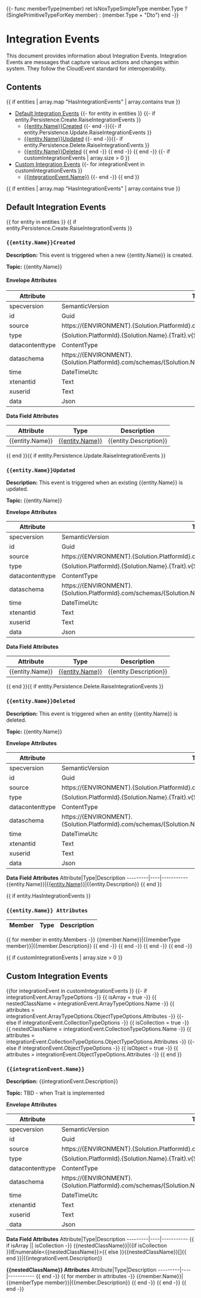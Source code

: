 ﻿{{- func memberType(member)
   ret IsNoxTypeSimpleType member.Type ? (SinglePrimitiveTypeForKey member) : (member.Type + "Dto")
end -}}﻿
# Integration Events

This document provides information about Integration Events. Integration Events are messages that capture various actions and changes within system. They follow the CloudEvent standard for interoperability.

## Contents
{{ if entities | array.map "HasIntegrationEvents" | array.contains true }}
- [Default Integration Events](#default-integration-events)
{{- for entity in entities }}
{{- if entity.Persistence.Create.RaiseIntegrationEvents }}
    - [{{entity.Name}}Created](#{{entity.Name}}Created)
{{- end -}}{{- if entity.Persistence.Update.RaiseIntegrationEvents }}
    - [{{entity.Name}}Updated](#{{entity.Name}}Updated)
{{- end -}}{{- if entity.Persistence.Delete.RaiseIntegrationEvents }}
    - [{{entity.Name}}Deleted](#{{entity.Name}}Deleted)
{{ end -}}
{{ end -}}
{{ end -}}
{{- if customIntegrationEvents | array.size > 0 }}
- [Custom Integration Events](#custom-integration-events)
{{- for integrationEvent in customIntegrationEvents }}
    - [{{integrationEvent.Name}}](#{{integrationEvent.Name}})
{{- end -}}
{{ end }}

{{ if entities | array.map "HasIntegrationEvents" | array.contains true }}
## Default Integration Events

{{ for entity in entities }}
{{ if entity.Persistence.Create.RaiseIntegrationEvents }}
### `{{entity.Name}}Created`

**Description:**
This event is triggered when a new {{entity.Name}} is created.

**Topic:** {{entity.Name}}

#### Envelope Attributes

Attribute|Type|Example
---------|----|-------
specversion|SemanticVersion|1.0
id|Guid|0d02bba1-dbf3-4ba4-93c1-2e416ec0c88d
source|https://{ENVIRONMENT}.{Solution.PlatformId}.com/{Solution.Name}|https://{{if environment != null}}{{environment}}.{{ end }}{{solution.PlatformId}}.com/{{solution.Name}}
type|{Solution.PlatformId}.{Solution.Name}.{Trait}.v{Solution.Version}.{eventName}|{{solution.PlatformId}}.{{solution.Name}}.{{entity.Name}}.v{{solution.Version}}.{{entity.Name}}Created
datacontenttype|ContentType|application/json
dataschema|https://{ENVIRONMENT}.{Solution.PlatformId}.com/schemas/{Solution.Name}/{Trait}/v{Solution.Version}/{eventName}.json|https://{{if environment != null}}{{environment}}.{{ end }}{{solution.PlatformId}}.com/schemas/{{solution.Name}}/{{entity.Name}}/v{{solution.Version}}/{{entity.Name}}Created.json
time|DateTimeUtc|2023-10-10T12:11:10.5312500Z
xtenantid|Text|b22ee68e-327f-4550-a077-8fb8426071f5
xuserid|Text|e945e9f9-b0ba-435d-bfe7-8966abeb8763
data|Json|Data Field Attributes

**Data Field Attributes**

Attribute|Type|Description
---------|----|-----------
{{entity.Name}}|[{{entity.Name}}](#{{entity.Name}}-Attributes)|{{entity.Description}}
{{ end }}{{ if entity.Persistence.Update.RaiseIntegrationEvents }}
### `{{entity.Name}}Updated`

**Description:**
This event is triggered when an existing {{entity.Name}} is updated.

**Topic:** {{entity.Name}}

**Envelope Attributes**

Attribute|Type|Example
---------|----|-------
specversion|SemanticVersion|1.0
id|Guid|0d02bba1-dbf3-4ba4-93c1-2e416ec0c88d
source|https://{ENVIRONMENT}.{Solution.PlatformId}.com/{Solution.Name}|https://{{if environment != null}}{{environment}}.{{ end }}{{solution.PlatformId}}.com/{{solution.Name}}
type|{Solution.PlatformId}.{Solution.Name}.{Trait}.v{Solution.Version}.{eventName}|{{solution.PlatformId}}.{{solution.Name}}.{{entity.Name}}.v{{solution.Version}}.{{entity.Name}}Updated
datacontenttype|ContentType|application/json
dataschema|https://{ENVIRONMENT}.{Solution.PlatformId}.com/schemas/{Solution.Name}/{Trait}/v{Solution.Version}/{eventName}.json|https://{{if environment != null}}{{environment}}.{{ end }}{{solution.PlatformId}}.com/schemas/{{solution.Name}}/{{entity.Name}}/v{{solution.Version}}/{{entity.Name}}Updated.json
time|DateTimeUtc|2023-10-10T12:11:10.5312500Z
xtenantid|Text|b22ee68e-327f-4550-a077-8fb8426071f5
xuserid|Text|e945e9f9-b0ba-435d-bfe7-8966abeb8763
data|Json|Data Field Attributes

**Data Field Attributes**

Attribute|Type|Description
---------|----|-----------
{{entity.Name}}|[{{entity.Name}}](#{{entity.Name}}-Attributes)|{{entity.Description}}
{{ end }}{{ if entity.Persistence.Delete.RaiseIntegrationEvents }}
### `{{entity.Name}}Deleted`

**Description:**
This event is triggered when an entity {{entity.Name}} is deleted.

**Topic:** {{entity.Name}}

**Envelope Attributes**

Attribute|Type|Example
---------|----|-------
specversion|SemanticVersion|1.0
id|Guid|0d02bba1-dbf3-4ba4-93c1-2e416ec0c88d
source|https://{ENVIRONMENT}.{Solution.PlatformId}.com/{Solution.Name}|https://{{if environment != null}}{{environment}}.{{ end }}{{solution.PlatformId}}.com/{{solution.Name}}
type|{Solution.PlatformId}.{Solution.Name}.{Trait}.v{Solution.Version}.{eventName}|{{solution.PlatformId}}.{{solution.Name}}.{{entity.Name}}.v{{solution.Version}}.{{entity.Name}}Deleted
datacontenttype|ContentType|application/json
dataschema|https://{ENVIRONMENT}.{Solution.PlatformId}.com/schemas/{Solution.Name}/{Trait}/v{Solution.Version}/{eventName}.json|https://{{if environment != null}}{{environment}}.{{ end }}{{solution.PlatformId}}.com/schemas/{{solution.Name}}/{{entity.Name}}/v{{solution.Version}}/{{entity.Name}}Deleted.json
time|DateTimeUtc|2023-10-10T12:11:10.5312500Z
xtenantid|Text|b22ee68e-327f-4550-a077-8fb8426071f5
xuserid|Text|e945e9f9-b0ba-435d-bfe7-8966abeb8763
data|Json|Data Field Attributes

**Data Field Attributes**
Attribute|Type|Description
---------|----|-----------
{{entity.Name}}|[{{entity.Name}}](#{{entity.Name}}-Attributes)|{{entity.Description}}
{{ end }}

{{ if entity.HasIntegrationEvents }}

### `{{entity.Name}} Attributes`
Member|Type|Description
------|----|-----------
{{ for member in entity.Members -}}
{{member.Name}}|{{memberType member}}|{{member.Description}}
{{ end -}}
{{ end -}}
{{ end -}}
{{ end -}}

{{ if customIntegrationEvents | array.size > 0 }}
## Custom Integration Events
{{for integrationEvent in customIntegrationEvents }}
{{- if integrationEvent.ArrayTypeOptions -}}
{{ isArray = true -}}
{{ nestedClassName = integrationEvent.ArrayTypeOptions.Name -}}
{{ attributes = integrationEvent.ArrayTypeOptions.ObjectTypeOptions.Attributes -}}
{{- else if integrationEvent.CollectionTypeOptions -}}
{{ isCollection = true -}}
{{ nestedClassName = integrationEvent.CollectionTypeOptions.Name -}}
{{ attributes = integrationEvent.CollectionTypeOptions.ObjectTypeOptions.Attributes -}}
{{- else if integrationEvent.ObjectTypeOptions -}}
{{ isObject = true -}}
{{ attributes = integrationEvent.ObjectTypeOptions.Attributes -}}
{{ end }}



### `{{integrationEvent.Name}}`

**Description:**
{{integrationEvent.Description}}

**Topic:** TBD - when Trait is implemented

**Envelope Attributes**

Attribute|Type|Example
---------|----|-------
specversion|SemanticVersion|1.0
id|Guid|0d02bba1-dbf3-4ba4-93c1-2e416ec0c88d
source|https://{ENVIRONMENT}.{Solution.PlatformId}.com/{Solution.Name}|https://{{if environment != null}}{{environment}}.{{ end }}{{solution.PlatformId}}.com/{{solution.Name}}
type|{Solution.PlatformId}.{Solution.Name}.{Trait}.v{Solution.Version}.{eventName}|{{solution.PlatformId}}.{{solution.Name}}.{{Trait}}.v{{solution.Version}}.{{integrationEvent.Name}}
datacontenttype|ContentType|application/json
dataschema|https://{ENVIRONMENT}.{Solution.PlatformId}.com/schemas/{Solution.Name}/{Trait}/v{Solution.Version}/{eventName}.json|https://{{if environment != null}}{{environment}}.{{ end }}{{solution.PlatformId}}.com/schemas/{{solution.Name}}/TBD/v{{solution.Version}}/{{integrationEvent.Name}}.json
time|DateTimeUtc|2023-10-10T12:11:10.5312500Z
xtenantid|Text|b22ee68e-327f-4550-a077-8fb8426071f5
xuserid|Text|e945e9f9-b0ba-435d-bfe7-8966abeb8763
data|Json|Data Field Attributes

**Data Field Attributes**
Attribute|Type|Description
---------|----|-----------
{{ if isArray || isCollection -}}
{{nestedClassName}}|{{if isCollection }}IEnumerable\<{{nestedClassName}}>{{ else }}{{nestedClassName}}[]{{ end }}|{{integrationEvent.Description}}

**{{nestedClassName}} Attributes**
Attribute|Type|Description
---------|----|-----------
{{ end -}}
{{ for member in attributes -}}
{{member.Name}}|{{memberType member}}|{{member.Description}}
{{ end -}}
{{ end -}}
{{ end -}}